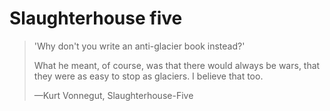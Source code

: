 ﻿# Slaughterhouse five

> 'Why don't you write an anti-glacier book instead?'
>
> What he meant, of course, was that there would always be wars, that they were as easy to stop as glaciers. I believe that too.
>
> &mdash;Kurt Vonnegut, Slaughterhouse-Five